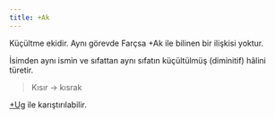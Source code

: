 ```yaml
---
title: +Ak
---
```

Küçültme ekidir. Aynı görevde Farçsa +Ak ile bilinen bir ilişkisi yoktur.

İsimden aynı ismin ve sıfattan aynı sıfatın küçültülmüş (diminitif) hâlini türetir.

> Kısır -> kısrak

[+Ug](/pt/-ekler/+Ug) ile karıştırılabilir.
